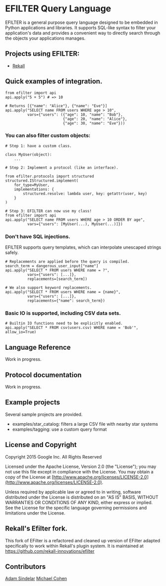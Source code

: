 # EFILTER Query Language

EFILTER is a general purpose query language designed to be embedded in
Python applications and libraries. It supports SQL-like syntax to
filter your application's data and provides a convenient way to
directly search through the objects your applications manages.

## Projects using EFILTER:

 - [Rekall](https://github.com/google/rekall)


## Quick examples of integration.

    from efilter import api
    api.apply("5 + 5") # => 10

    # Returns [{"name": "Alice"}, {"name": "Eve"}]
    api.apply("SELECT name FROM users WHERE age > 10",
              vars={"users": ({"age": 10, "name": "Bob"},
                              {"age": 20, "name": "Alice"},
                              {"age": 30, "name": "Eve"}))


### You can also filter custom objects:

    # Step 1: have a custom class.

    class MyUser(object):
        ...

    # Step 2: Implement a protocol (like an interface).

    from efilter.protocols import structured
    structured.IStructured.implement(
        for_type=MyUser,
        implementations: {
            structured.resolve: lambda user, key: getattr(user, key)
        }
    )

    # Step 3: EFILTER can now use my class!
    from efilter import api
    api.apply("SELECT name FROM users WHERE age > 10 ORDER BY age",
              vars={"users": [MyUser(...), MyUser(...)]})


### Don't have SQL injections.

EFILTER supports query templates, which can interpolate unescaped strings safely.

    # Replacements are applied before the query is compiled.
    search_term = dangerous_user_input["name"]
    api.apply("SELECT * FROM users WHERE name = ?",
              vars={"users": [...]},
              replacements=[search_term])

    # We also support keyword replacements.
    api.apply("SELECT * FROM users WHERE name = {name}",
              vars={"users": [...]},
              replacements={"name": search_term})


### Basic IO is supported, including CSV data sets.

    # Builtin IO functions need to be explicitly enabled.
    api.apply("SELECT * FROM csv(users.csv) WHERE name = 'Bob'", allow_io=True)


## Language Reference

Work in progress.


## Protocol documentation

Work in progress.


## Example projects

Several sample projects are provided.

 - examples/star_catalog: filters a large CSV file with nearby star systems
 - examples/tagging: use a custom query format


## License and Copyright

Copyright 2015 Google Inc. All Rights Reserved

Licensed under the Apache License, Version 2.0 (the "License"); you
may not use this file except in compliance with the License.  You may
obtain a copy of the License at
[http://www.apache.org/licenses/LICENSE-2.0](http://www.apache.org/licenses/LICENSE-2.0).

Unless required by applicable law or agreed to in writing, software
distributed under the License is distributed on an "AS IS" BASIS,
WITHOUT WARRANTIES OR CONDITIONS OF ANY KIND, either express or implied.
See the License for the specific language governing permissions and
limitations under the License.

## Rekall's Efilter fork.

This fork of EFilter is a refactored and cleaned up version of EFilter
adapted specifically to work within Rekall's plugin system. It is
maintained at https://github.com/rekall-innovations/efilter



## Contributors

[Adam Sindelar](https://github.com/the80srobot)
[Michael Cohen](https://github.com/scudette)